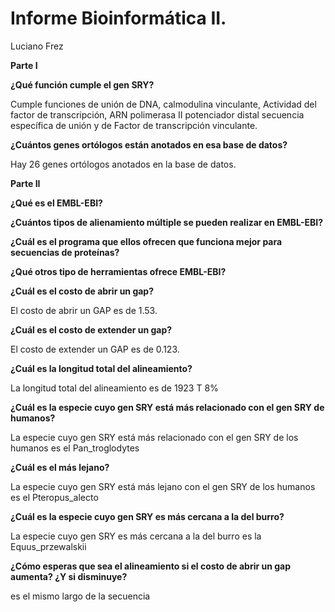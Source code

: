 # Informe Bioinformática II.
Luciano Frez

**Parte I**

**¿Qué función cumple el gen SRY?**

  Cumple funciones de unión de DNA, calmodulina vinculante, Actividad del factor de transcripción, ARN polimerasa II potenciador distal   secuencia específica de unión y de Factor de transcripción vinculante.

**¿Cuántos genes ortólogos están anotados en esa base de datos?**

  Hay 26 genes ortólogos anotados en la base de datos.

**Parte II**

**¿Qué es el EMBL-EBI?**


**¿Cuántos tipos de alienamiento múltiple se pueden realizar en EMBL-EBI?**

**¿Cuál es el programa que ellos ofrecen que funciona mejor para secuencias de proteínas?**

**¿Qué otros tipo de herramientas ofrece EMBL-EBI?**

**¿Cuál es el costo de abrir un gap?**

  El costo de abrir un GAP es de 1.53.

**¿Cuál es el costo de extender un gap?**

  El costo de extender un GAP es de 0.123.

**¿Cuál es la longitud total del alineamiento?**

  La longitud total del alineamiento es de 1923 T 8%

**¿Cuál es la especie cuyo gen SRY está más relacionado con el gen SRY de humanos?**

  La especie cuyo gen SRY está más relacionado con el gen SRY de los humanos es el Pan_troglodytes

**¿Cuál es el más lejano?**

  La especie cuyo gen SRY está más lejano con el gen SRY de los humanos es el Pteropus_alecto

**¿Cuál es la especie cuyo gen SRY es más cercana a la del burro?**

  La especie cuyo gen SRY es más cercana a la del burro es la Equus_przewalskii

**¿Cómo esperas que sea el alineamiento si el costo de abrir un gap aumenta? ¿Y si disminuye?**

  es el mismo largo de la secuencia
